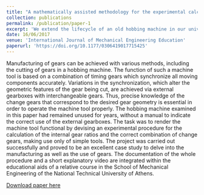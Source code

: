 ```yaml
---
title: "A mathematically assisted methodology for the experimental calculation of the internal gear ratios to extend the lifecycle of a hobbing machine"
collection: publications
permalink: /publication/paper-1
excerpt: 'We extend the lifecycle of an old hobbing machine in our university by experimentally calculating the internal gear ratios'
date: 16/06/2017
venue: 'International Journal of Mechanical Engineering Education'
paperurl: 'https://doi.org/10.1177/0306419017715425'
---
```

Manufacturing of gears can be achieved with various methods, including the cutting of gears in a hobbing machine. The function of such a machine tool is based on a combination of timing gears which synchronize all moving components accurately. Variations in the synchronization, which alter the geometric features of the gear being cut, are achieved via external gearboxes with interchangeable gears. Thus, precise knowledge of the change gears that correspond to the desired gear geometry is essential in order to operate the machine tool properly. The hobbing machine examined in this paper had remained unused for years, without a manual to indicate the correct use of the external gearboxes. The task was to render the machine tool functional by devising an experimental procedure for the calculation of the internal gear ratios and the correct combination of change gears, making use only of simple tools. The project was carried out successfully and proved to be an excellent case study to delve into the manufacturing as well as the use of gears. The documentation of the whole procedure and a short explanatory video are integrated within the educational aids of a relative course in the School of Mechanical Engineering of the National Technical University of Athens.

[Download paper here](http://georgios-ntourmas.github.io/files/paper-1.pdf)
